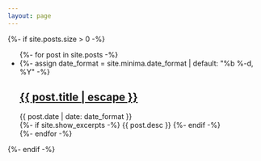 ```yaml
---
layout: page
---
```


{%- if site.posts.size > 0 -%}
<ul class="posts">
	{%- for post in site.posts -%}
	<li>
		{%- assign date_format = site.minima.date_format | default: "%b %-d, %Y" -%}
		<div class="post-meta">
			<a class="post-link" href="{{ post.url | relative_url }}">
				<h2 class="post-title">{{ post.title | escape }}</h2>
			</a>
			<div class="post-date"><i class="icon-calendar"></i>{{ post.date | date: date_format }}</div>
		</div>
		<div class="post">
			{%- if site.show_excerpts -%}
			{{ post.desc }}
			{%- endif -%}
		</div>
	</li>
	{%- endfor -%}
</ul>
{%- endif -%}